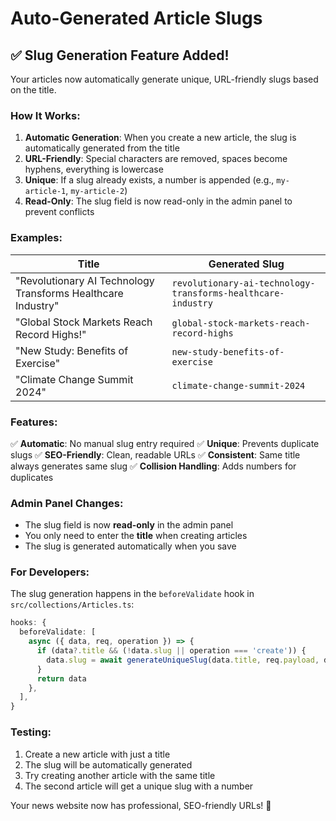 # Auto-Generated Article Slugs

## ✅ **Slug Generation Feature Added!**

Your articles now automatically generate unique, URL-friendly slugs based on the title.

### **How It Works:**

1. **Automatic Generation**: When you create a new article, the slug is automatically generated from the title
2. **URL-Friendly**: Special characters are removed, spaces become hyphens, everything is lowercase
3. **Unique**: If a slug already exists, a number is appended (e.g., `my-article-1`, `my-article-2`)
4. **Read-Only**: The slug field is now read-only in the admin panel to prevent conflicts

### **Examples:**

| Title | Generated Slug |
|-------|----------------|
| "Revolutionary AI Technology Transforms Healthcare Industry" | `revolutionary-ai-technology-transforms-healthcare-industry` |
| "Global Stock Markets Reach Record Highs!" | `global-stock-markets-reach-record-highs` |
| "New Study: Benefits of Exercise" | `new-study-benefits-of-exercise` |
| "Climate Change Summit 2024" | `climate-change-summit-2024` |

### **Features:**

✅ **Automatic**: No manual slug entry required
✅ **Unique**: Prevents duplicate slugs
✅ **SEO-Friendly**: Clean, readable URLs
✅ **Consistent**: Same title always generates same slug
✅ **Collision Handling**: Adds numbers for duplicates

### **Admin Panel Changes:**

- The slug field is now **read-only** in the admin panel
- You only need to enter the **title** when creating articles
- The slug is generated automatically when you save

### **For Developers:**

The slug generation happens in the `beforeValidate` hook in `src/collections/Articles.ts`:

```typescript
hooks: {
  beforeValidate: [
    async ({ data, req, operation }) => {
      if (data?.title && (!data.slug || operation === 'create')) {
        data.slug = await generateUniqueSlug(data.title, req.payload, data.id)
      }
      return data
    },
  ],
}
```

### **Testing:**

1. Create a new article with just a title
2. The slug will be automatically generated
3. Try creating another article with the same title
4. The second article will get a unique slug with a number

Your news website now has professional, SEO-friendly URLs! 🎉

